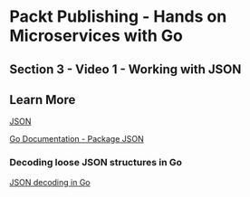 # Packt Publishing - Hands on Microservices with Go

## Section 3 - Video 1 - Working with JSON

## Learn More

[JSON](https://www.json.org/)

[Go Documentation - Package JSON](https://golang.org/pkg/encoding/json/)

### Decoding loose JSON structures in Go

[JSON decoding in Go](https://attilaolah.eu/2013/11/29/json-decoding-in-go/)
